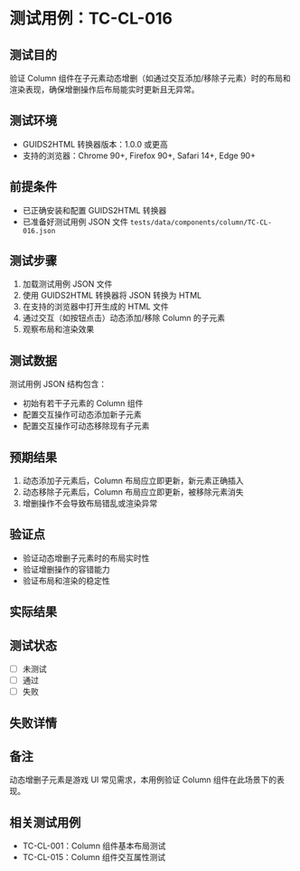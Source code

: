 # 测试用例：TC-CL-016

## 测试目的

验证 Column 组件在子元素动态增删（如通过交互添加/移除子元素）时的布局和渲染表现，确保增删操作后布局能实时更新且无异常。

## 测试环境

- GUIDS2HTML 转换器版本：1.0.0 或更高
- 支持的浏览器：Chrome 90+, Firefox 90+, Safari 14+, Edge 90+

## 前提条件

- 已正确安装和配置 GUIDS2HTML 转换器
- 已准备好测试用例 JSON 文件 `tests/data/components/column/TC-CL-016.json`

## 测试步骤

1. 加载测试用例 JSON 文件
2. 使用 GUIDS2HTML 转换器将 JSON 转换为 HTML
3. 在支持的浏览器中打开生成的 HTML 文件
4. 通过交互（如按钮点击）动态添加/移除 Column 的子元素
5. 观察布局和渲染效果

## 测试数据

测试用例 JSON 结构包含：

- 初始有若干子元素的 Column 组件
- 配置交互操作可动态添加新子元素
- 配置交互操作可动态移除现有子元素

## 预期结果

1. 动态添加子元素后，Column 布局应立即更新，新元素正确插入
2. 动态移除子元素后，Column 布局应立即更新，被移除元素消失
3. 增删操作不会导致布局错乱或渲染异常

## 验证点

- 验证动态增删子元素时的布局实时性
- 验证增删操作的容错能力
- 验证布局和渲染的稳定性

## 实际结果

<!-- 测试后填写 -->

## 测试状态

- [ ] 未测试
- [ ] 通过
- [ ] 失败

## 失败详情

<!-- 如果测试失败，在此处填写失败原因 -->

## 备注

动态增删子元素是游戏 UI 常见需求，本用例验证 Column 组件在此场景下的表现。

## 相关测试用例

- TC-CL-001：Column 组件基本布局测试
- TC-CL-015：Column 组件交互属性测试
